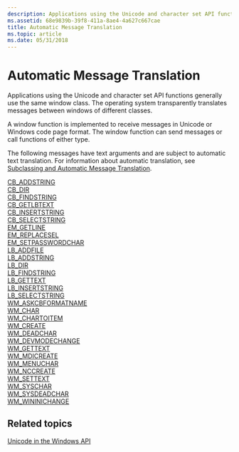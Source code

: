 ```yaml
---
description: Applications using the Unicode and character set API functions generally use the same window class. The operating system transparently translates messages between windows of different classes.
ms.assetid: 68e9839b-39f8-411a-8ae4-4a627c667cae
title: Automatic Message Translation
ms.topic: article
ms.date: 05/31/2018
---
```


# Automatic Message Translation

Applications using the Unicode and character set API functions generally use the same window class. The operating system transparently translates messages between windows of different classes.

A window function is implemented to receive messages in Unicode or Windows code page format. The window function can send messages or call functions of either type.

The following messages have text arguments and are subject to automatic text translation. For information about automatic translation, see [Subclassing and Automatic Message Translation](subclassing-and-automatic-message-translation.md).

<dl>

[CB\_ADDSTRING](../controls/cb-addstring.md)  
[CB\_DIR](../controls/cb-dir.md)  
[CB\_FINDSTRING](../controls/cb-findstring.md)  
[CB\_GETLBTEXT](../controls/cb-getlbtext.md)  
[CB\_INSERTSTRING](../controls/cb-insertstring.md)  
[CB\_SELECTSTRING](../controls/cb-selectstring.md)  
[EM\_GETLINE](../controls/em-getline.md)  
[EM\_REPLACESEL](../controls/em-replacesel.md)  
[EM\_SETPASSWORDCHAR](../controls/em-setpasswordchar.md)  
[LB\_ADDFILE](../controls/lb-addfile.md)  
[LB\_ADDSTRING](../controls/lb-addstring.md)  
[LB\_DIR](../controls/lb-dir.md)  
[LB\_FINDSTRING](../controls/lb-findstring.md)  
[LB\_GETTEXT](../controls/lb-gettext.md)  
[LB\_INSERTSTRING](../controls/lb-insertstring.md)  
[LB\_SELECTSTRING](../controls/lb-selectstring.md)  
[WM\_ASKCBFORMATNAME](../dataxchg/wm-askcbformatname.md)  
[WM\_CHAR](../inputdev/wm-char.md)  
[WM\_CHARTOITEM](../controls/wm-chartoitem.md)  
[WM\_CREATE](../winmsg/wm-create.md)  
[WM\_DEADCHAR](../inputdev/wm-deadchar.md)  
[WM\_DEVMODECHANGE](../gdi/wm-devmodechange.md)  
[WM\_GETTEXT](../winmsg/wm-gettext.md)  
[WM\_MDICREATE](../winmsg/wm-mdicreate.md)  
[WM\_MENUCHAR](../menurc/wm-menuchar.md)  
[WM\_NCCREATE](../winmsg/wm-nccreate.md)  
[WM\_SETTEXT](../winmsg/wm-settext.md)  
[WM\_SYSCHAR](../menurc/wm-syschar.md)  
[WM\_SYSDEADCHAR](../inputdev/wm-sysdeadchar.md)  
[WM\_WININICHANGE](../winmsg/wm-wininichange.md)  
</dl>

## Related topics

<dl> <dt>

[Unicode in the Windows API](unicode-in-the-windows-api.md)
</dt> </dl>

 

 
